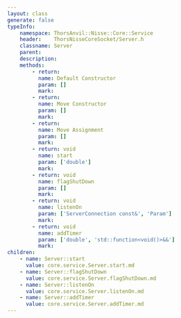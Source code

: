 ```yaml
---
layout: class
generate: false
typeInfo:
    namespace: ThorsAnvil::Nisse::Core::Service
    header:    ThorsNisseCoreSocket/Server.h
    classname: Server
    parent:
    description:
    methods:
        - return:
          name: Default Constructor
          param: []
          mark:
        - return:
          name: Move Constructor
          param: []
          mark:
        - return:
          name: Move Assignment
          param: []
          mark:
        - return: void
          name: start
          param: ['double']
          mark:
        - return: void
          name: flagShutDown
          param: []
          mark:
        - return: void
          name: listenOn
          param: ['ServerConnection const&', 'Param']
          mark:
        - return: void
          name: addTimer
          param: ['double', 'std::function<void()>&&']
          mark:
children:
    - name: Server::start
      value: core.service.Server.start.md
    - name: Server::flagShutDown
      value: core.service.Server.flagShutDown.md
    - name: Server::listenOn
      value: core.service.Server.listenOn.md
    - name: Server::addTimer
      value: core.service.Server.addTimer.md
---
```


